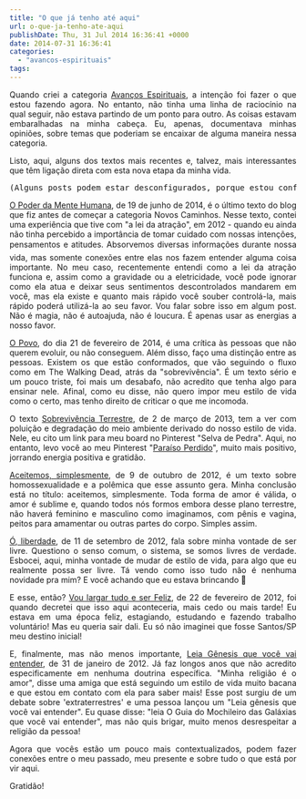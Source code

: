 ```yaml
---
title: "O que já tenho até aqui"
url: o-que-ja-tenho-ate-aqui
publishDate: Thu, 31 Jul 2014 16:36:41 +0000
date: 2014-07-31 16:36:41
categories: 
  - "avancos-espirituais"
tags: 
---
```

<p style="text-align: justify;">Quando criei a categoria <a href="http://www.gabi.blog.br/category/avancos-espirituais/">Avanços Espirituais</a>, a intenção foi fazer o que estou fazendo agora. No entanto, não tinha uma linha de raciocínio na qual seguir, não estava partindo de um ponto para outro. As coisas estavam embaralhadas na minha cabeça. Eu, apenas, documentava minhas opiniões, sobre temas que poderiam se encaixar de alguma maneira nessa categoria.</p>
<p style="text-align: justify;">Listo, aqui, alguns dos textos mais recentes e, talvez, mais interessantes que têm ligação direta com esta nova etapa da minha vida.</p>

<pre>(Alguns posts podem estar desconfigurados, porque estou configurando aos poucos, dos mais novos para os mais antigos!)</pre>
<p style="text-align: justify;"><a href="http://www.gabi.blog.br/2014/06/o-poder-da-mente-humana/" target="_blank">O Poder da Mente Humana</a>, de 19 de junho de 2014, é o último texto do blog que fiz antes de começar a categoria Novos Caminhos. Nesse texto, contei uma experiência que tive com "a lei da atração", em 2012 - quando eu ainda não tinha percebido a importância de tomar cuidado com nossas intenções, pensamentos e atitudes. Absorvemos diversas informações durante nossa vida, mas somente conexões entre elas nos fazem entender alguma coisa importante. No meu caso, recentemente entendi como a lei da atração funciona e, assim como a gravidade ou a eletricidade, você pode ignorar como ela atua e deixar seus sentimentos descontrolados mandarem em você, mas ela existe e quanto mais rápido você souber controlá-la, mais rápido poderá utilizá-la ao seu favor. Vou falar sobre isso em algum post. Não é magia, não é autoajuda, não é loucura. É apenas usar as energias a nosso favor.</p>
<p style="text-align: justify;"><a href="http://www.gabi.blog.br/2014/02/o-povo/" target="_blank">O Povo</a>, do dia 21 de fevereiro de 2014, é uma crítica às pessoas que não querem evoluir, ou não conseguem. Além disso, faço uma distinção entre as pessoas. Existem os que estão conformados, que vão seguindo o fluxo como em The Walking Dead, atrás da "sobrevivência". É um texto sério e um pouco triste, foi mais um desabafo, não acredito que tenha algo para ensinar nele. Afinal, como eu disse, não quero impor meu estilo de vida como o certo, mas tenho direito de criticar o que me incomoda.</p>
<p style="text-align: justify;">O texto <a href="http://www.gabi.blog.br/2013/03/sobrevivencia-terrestre/" target="_blank">Sobrevivência Terrestre</a>, de 2 de março de 2013, tem a ver com poluição e degradação do meio ambiente derivado do nosso estilo de vida. Nele, eu cito um link para meu board no Pinterest "Selva de Pedra". Aqui, no entanto, levo você ao meu Pinterest "<a href="http://www.pinterest.com/gpagliucas/para%C3%ADso-perdido/" target="_blank">Paraíso Perdido</a>", muito mais positivo, jorrando energia positiva e gratidão.</p>
<p style="text-align: justify;"><a href="http://www.gabi.blog.br/2012/10/aceitemos-simplesmente/" target="_blank">Aceitemos, simplesmente</a>, de 9 de outubro de 2012, é um texto sobre homossexualidade e a polêmica que esse assunto gera. Minha conclusão está no título: aceitemos, simplesmente. Toda forma de amor é válida, o amor é sublime e, quando todos nós formos embora desse plano terrestre, não haverá feminino e masculino como imaginamos, com pênis e vagina, peitos para amamentar ou outras partes do corpo. Simples assim.</p>
<p style="text-align: justify;"><a href="http://www.gabi.blog.br/2012/09/o-liberdade/" target="_blank">Ó, liberdade</a>, de 11 de setembro de 2012, fala sobre minha vontade de ser livre. Questiono o senso comum, o sistema, se somos livres de verdade. Esbocei, aqui, minha vontade de mudar de estilo de vida, para algo que eu realmente possa ser livre. Tá vendo como isso tudo não é nenhuma novidade pra mim? E você achando que eu estava brincando 🙂</p>
<p style="text-align: justify;">E esse, então? <a href="http://www.gabi.blog.br/2012/02/vou-largar-tudo-e-ser-feliz/" target="_blank">Vou largar tudo e ser Feliz</a>, de 22 de fevereiro de 2012, foi quando decretei que isso aqui aconteceria, mais cedo ou mais tarde! Eu estava em uma época feliz, estagiando, estudando e fazendo trabalho voluntário! Mas eu queria sair dali. Eu só não imaginei que fosse Santos/SP meu destino inicial!</p>
<p style="text-align: justify;">E, finalmente, mas não menos importante, <a href="http://www.gabi.blog.br/2012/01/leia-genesis-que-voce-vai-entender/" target="_blank">Leia Gênesis que você vai entender</a>, de 31 de janeiro de 2012. Já faz longos anos que não acredito especificamente em nenhuma doutrina específica. "Minha religião é o amor", disse uma amiga que está seguindo um estilo de vida muito bacana e que estou em contato com ela para saber mais! Esse post surgiu de um debate sobre 'extraterrestres' e uma pessoa lançou um "Leia gênesis que você vai entender". Eu quase disse: "leia O Guia do Mochileiro das Galáxias que você vai entender", mas não quis brigar, muito menos desrespeitar a religião da pessoa!</p>
<p style="text-align: justify;">Agora que vocês estão um pouco mais contextualizados, podem fazer conexões entre o meu passado, meu presente e sobre tudo o que está por vir aqui.</p>
<p style="text-align: justify;">Gratidão!</p>
